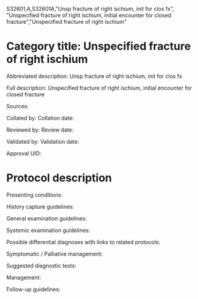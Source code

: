 S32601,A,S32601A,"Unsp fracture of right ischium, init for clos fx", "Unspecified fracture of right ischium, initial encounter for closed fracture","Unspecified fracture of right ischium"
# Category title: Unspecified fracture of right ischium

Abbreviated description: Unsp fracture of right ischium, init for clos fx

Full description: Unspecified fracture of right ischium, initial encounter for closed fracture

Sources:

Collated by:
Collation date:

Reviewed by:
Review date:

Validated by:
Validation date:

Approval UID:

# Protocol description

Presenting conditions:

History capture guidelines:

General examination guidelines:

Systemic examination guidelines:

Possible differential diagnoses with links to related protocols:

Symptomatic / Palliative management:

Suggested diagnostic tests:

Management:

Follow-up guidelines:
